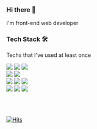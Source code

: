<h3>Hi there 👋</h3>

I'm front-end web developer

<h3>Tech Stack 🛠</h3>

Techs that I've used at least once

<p>
  <img src="https://img.shields.io/badge/HTML-E34F26?style=flat-square&logo=html5&logoColor=white" /> 
  <img src="https://img.shields.io/badge/CSS-1572B6?style=flat-square&logo=css3&logoColor=white" /> 
  <img src="https://img.shields.io/badge/JavaScript-323330?style=flat-square&logo=javascript&logoColor=F7DF1E" /> 
  <br />
  <img src="https://img.shields.io/badge/jQuery-0769AD?style=flat-square&logo=jquery&logoColor=white" /> 
  <img src="https://img.shields.io/badge/Vue-35495E?style=flat-square&logo=vuedotjs&logoColor=4FC08D" /> 
  <br />
  <img src="https://img.shields.io/badge/Node.js-339933?style=flat-square&logo=nodedotjs&logoColor=white" /> 
  <img src="https://img.shields.io/badge/npm-CB3837?style=flat-square&logo=npm&logoColor=white" /> 
  <img src="https://img.shields.io/badge/Yarn-2C8EBB?style=flat-square&logo=yarn&logoColor=white" /> 
  <br />
  <img src="https://img.shields.io/badge/Git-F05032?style=flat-square&logo=git&logoColor=white" /> 
  <img src="https://img.shields.io/badge/GitHub-100000?style=flat-square&logo=github&logoColor=white" /> 
  <img src="https://img.shields.io/badge/Bitbucket-330F63?style=flat-square&logo=bitbucket&logoColor=white" /> 
</p>

<br />
<br />


[![Hits](https://hits.seeyoufarm.com/api/count/incr/badge.svg?url=https%3A%2F%2Fgithub.com%2FJaehyeokk)](https://hits.seeyoufarm.com)
